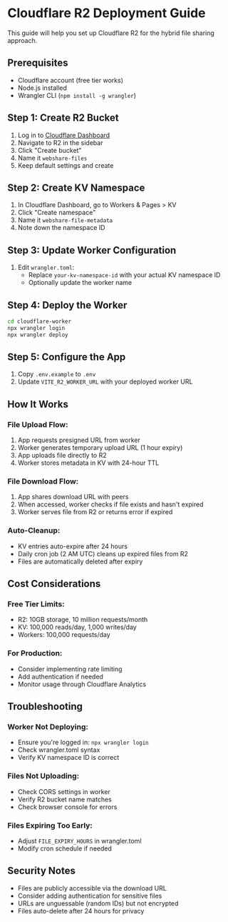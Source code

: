 # Cloudflare R2 Deployment Guide

This guide will help you set up Cloudflare R2 for the hybrid file sharing approach.

## Prerequisites

- Cloudflare account (free tier works)
- Node.js installed
- Wrangler CLI (`npm install -g wrangler`)

## Step 1: Create R2 Bucket

1. Log in to [Cloudflare Dashboard](https://dash.cloudflare.com)
2. Navigate to R2 in the sidebar
3. Click "Create bucket"
4. Name it `webshare-files`
5. Keep default settings and create

## Step 2: Create KV Namespace

1. In Cloudflare Dashboard, go to Workers & Pages > KV
2. Click "Create namespace"
3. Name it `webshare-file-metadata`
4. Note down the namespace ID

## Step 3: Update Worker Configuration

1. Edit `wrangler.toml`:
   - Replace `your-kv-namespace-id` with your actual KV namespace ID
   - Optionally update the worker name

## Step 4: Deploy the Worker

```bash
cd cloudflare-worker
npx wrangler login
npx wrangler deploy
```

## Step 5: Configure the App

1. Copy `.env.example` to `.env`
2. Update `VITE_R2_WORKER_URL` with your deployed worker URL

## How It Works

### File Upload Flow:
1. App requests presigned URL from worker
2. Worker generates temporary upload URL (1 hour expiry)
3. App uploads file directly to R2
4. Worker stores metadata in KV with 24-hour TTL

### File Download Flow:
1. App shares download URL with peers
2. When accessed, worker checks if file exists and hasn't expired
3. Worker serves file from R2 or returns error if expired

### Auto-Cleanup:
- KV entries auto-expire after 24 hours
- Daily cron job (2 AM UTC) cleans up expired files from R2
- Files are automatically deleted after expiry

## Cost Considerations

### Free Tier Limits:
- R2: 10GB storage, 10 million requests/month
- KV: 100,000 reads/day, 1,000 writes/day
- Workers: 100,000 requests/day

### For Production:
- Consider implementing rate limiting
- Add authentication if needed
- Monitor usage through Cloudflare Analytics

## Troubleshooting

### Worker Not Deploying:
- Ensure you're logged in: `npx wrangler login`
- Check wrangler.toml syntax
- Verify KV namespace ID is correct

### Files Not Uploading:
- Check CORS settings in worker
- Verify R2 bucket name matches
- Check browser console for errors

### Files Expiring Too Early:
- Adjust `FILE_EXPIRY_HOURS` in wrangler.toml
- Modify cron schedule if needed

## Security Notes

- Files are publicly accessible via the download URL
- Consider adding authentication for sensitive files
- URLs are unguessable (random IDs) but not encrypted
- Files auto-delete after 24 hours for privacy